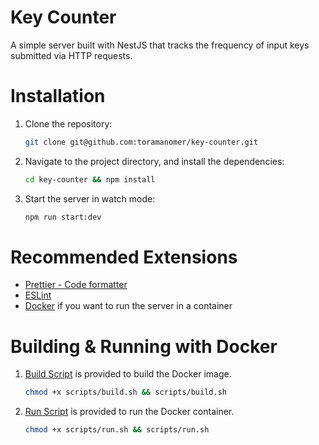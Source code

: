 # Key Counter

A simple server built with NestJS that tracks the frequency of input keys submitted via HTTP requests.

# Installation

1. Clone the repository:

    ```sh
    git clone git@github.com:toramanomer/key-counter.git
    ```

2. Navigate to the project directory, and install the dependencies:

    ```sh
    cd key-counter && npm install
    ```

3. Start the server in watch mode:

    ```sh
    npm run start:dev
    ```

# Recommended Extensions

-   [Prettier - Code formatter](https://marketplace.visualstudio.com/items?itemName=esbenp.prettier-vscode)
-   [ESLint](https://marketplace.visualstudio.com/items?itemName=dbaeumer.vscode-eslint)
-   [Docker](https://marketplace.visualstudio.com/items?itemName=ms-azuretools.vscode-docker) if you want to run the server in a container

# Building & Running with Docker

1. [Build Script](scripts/build.sh) is provided to build the Docker image.
    ```sh
    chmod +x scripts/build.sh && scripts/build.sh
    ```
2. [Run Script](scripts/run.sh) is provided to run the Docker container.
    ```sh
    chmod +x scripts/run.sh && scripts/run.sh
    ```
